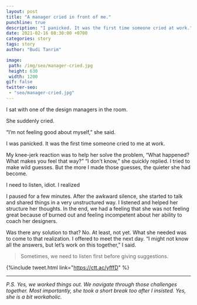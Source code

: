```yaml
---
layout: post
title: "A manager cried in front of me."
punchline: true
description: "I panicked. It was the first time someone cried at work."
date: 2021-02-16 08:30:00 +0700
categories: story
tags: story
author: "Budi Tanrim"

image:
 path: /img/seo/manager-cried.jpg
 height: 630
 width: 1200
gif: false
twitter-seo: 
 - "seo/manager-cried.jpg"
---
```


I sat with one of the design managers in the room.

She suddenly cried.

“I’m not feeling good about myself,” she said.

I was panicked. It was the first time someone cried to me at work.

My knee-jerk reaction was to help her solve the problem, “What happened? What makes you feel that way?” “I don’t know,” she quickly replied. I tried to make wild guesses. But the more I made those guesses, the quieter she had become.

I need to listen, idiot. I realized

I paused for a few minutes. After the awkward silence, she started to talk and shared things in a very unstructured way. I listened and helped her structure her thoughts. In the end, we had a feeling that she was not feeling great because of burned out and feeling incompetent about her ability to coach her designers.

Was there any solution to that? No. At least, not yet. What she needed was to come to that realization. I offered to meet the next day. “I might not know all the answers, but let’s work on this together,” I said.

> Sometimes, we need to listen first before giving suggestions.

{%include tweet.html link="https://ctt.ac/yfffD" %}

---

*P.S. Yes, we worked things out. We navigate through those challenges together. Most importantly, she took a short break too after I insisted. Yes, she is a bit workaholic.*